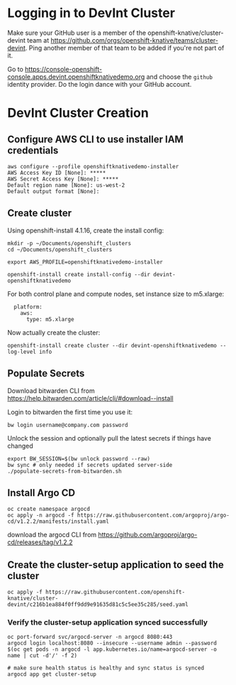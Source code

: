 # Logging in to DevInt Cluster

Make sure your GitHub user is a member of the
openshift-knative/cluster-devint team at
https://github.com/orgs/openshift-knative/teams/cluster-devint. Ping
another member of that team to be added if you're not part of
it.

Go to
https://console-openshift-console.apps.devint.openshiftknativedemo.org
and choose the `github` identity provider. Do the login dance with
your GitHub account.

# DevInt Cluster Creation

## Configure AWS CLI to use installer IAM credentials
```
aws configure --profile openshiftknativedemo-installer
AWS Access Key ID [None]: *****
AWS Secret Access Key [None]: *****
Default region name [None]: us-west-2
Default output format [None]:
```

## Create cluster
Using openshift-install 4.1.16, create the install config:

```
mkdir -p ~/Documents/openshift_clusters
cd ~/Documents/openshift_clusters

export AWS_PROFILE=openshiftknativedemo-installer

openshift-install create install-config --dir devint-openshiftknativedemo
```

For both control plane and compute nodes, set instance size to m5.xlarge:

```
  platform:
    aws:
      type: m5.xlarge
```

Now actually create the cluster:

```
openshift-install create cluster --dir devint-openshiftknativedemo --log-level info
```

## Populate Secrets
Download bitwarden CLI from https://help.bitwarden.com/article/cli/#download--install

Login to bitwarden the first time you use it:
```
bw login username@company.com password
```

Unlock the session and optionally pull the latest secrets if things have changed
```
export BW_SESSION=$(bw unlock password --raw)
bw sync # only needed if secrets updated server-side
./populate-secrets-from-bitwarden.sh
```



## Install Argo CD
```
oc create namespace argocd
oc apply -n argocd -f https://raw.githubusercontent.com/argoproj/argo-cd/v1.2.2/manifests/install.yaml
```

download the argocd CLI from https://github.com/argoproj/argo-cd/releases/tag/v1.2.2


## Create the cluster-setup application to seed the cluster
```
oc apply -f https://raw.githubusercontent.com/openshift-knative/cluster-devint/c216b1ea884f0ff9dd9e91635d81c5c5ee35c285/seed.yaml
```

### Verify the cluster-setup application synced successfully
```
oc port-forward svc/argocd-server -n argocd 8080:443
argocd login localhost:8080 --insecure --username admin --password $(oc get pods -n argocd -l app.kubernetes.io/name=argocd-server -o name | cut -d'/' -f 2)

# make sure health status is healthy and sync status is synced
argocd app get cluster-setup
```

